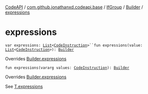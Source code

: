 [CodeAPI](../../../index.md) / [com.github.jonathanxd.codeapi.base](../../index.md) / [IfGroup](../index.md) / [Builder](index.md) / [expressions](.)

# expressions

`var expressions: `[`List`](https://kotlinlang.org/api/latest/jvm/stdlib/kotlin.collections/-list/index.html)`<`[`CodeInstruction`](../../../com.github.jonathanxd.codeapi/-code-instruction.md)`>``fun expressions(value: `[`List`](https://kotlinlang.org/api/latest/jvm/stdlib/kotlin.collections/-list/index.html)`<`[`CodeInstruction`](../../../com.github.jonathanxd.codeapi/-code-instruction.md)`>): `[`Builder`](index.md)

Overrides [Builder.expressions](../../-if-expression-holder/-builder/expressions.md)


`fun expressions(vararg values: `[`CodeInstruction`](../../../com.github.jonathanxd.codeapi/-code-instruction.md)`): `[`Builder`](index.md)

Overrides [Builder.expressions](../../-if-expression-holder/-builder/expressions.md)

See [T.expressions](#)

